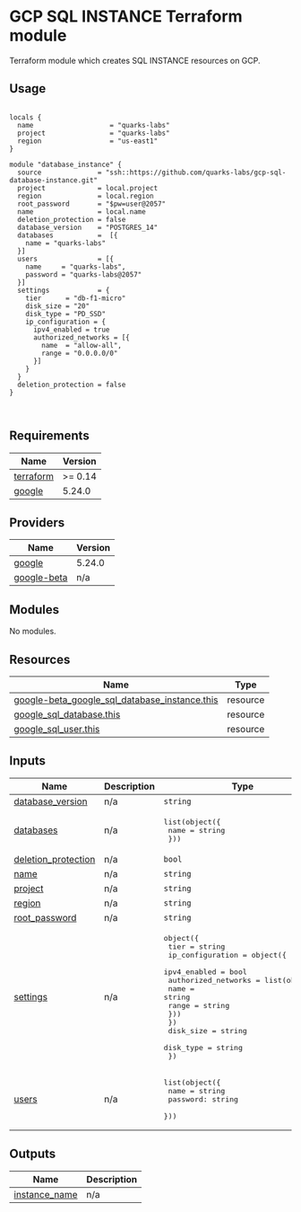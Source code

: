 # GCP SQL INSTANCE Terraform module

Terraform module which creates SQL INSTANCE resources on GCP.


## Usage

```hcl

locals {
  name                   = "quarks-labs"
  project                = "quarks-labs"
  region                 = "us-east1"
}

module "database_instance" {
  source              = "ssh::https://github.com/quarks-labs/gcp-sql-database-instance.git"
  project             = local.project
  region              = local.region
  root_password       = "$pw=user@2057"
  name                = local.name
  deletion_protection = false
  database_version    = "POSTGRES_14"
  databases           =  [{
    name = "quarks-labs"
  }]
  users               = [{
    name     = "quarks-labs",
    password = "quarks-labs@2057"
  }]
  settings            = {
    tier      = "db-f1-micro"
    disk_size = "20"
    disk_type = "PD_SSD"
    ip_configuration = {
      ipv4_enabled = true
      authorized_networks = [{
        name  = "allow-all",
        range = "0.0.0.0/0"
      }]
    }
  }
  deletion_protection = false
} 



```



<!-- BEGIN_TF_DOCS -->
## Requirements

| Name | Version |
|------|---------|
| <a name="requirement_terraform"></a> [terraform](#requirement\_terraform) | >= 0.14 |
| <a name="requirement_google"></a> [google](#requirement\_google) | 5.24.0 |

## Providers

| Name | Version |
|------|---------|
| <a name="provider_google"></a> [google](#provider\_google) | 5.24.0 |
| <a name="provider_google-beta"></a> [google-beta](#provider\_google-beta) | n/a |

## Modules

No modules.

## Resources

| Name | Type |
|------|------|
| [google-beta_google_sql_database_instance.this](https://registry.terraform.io/providers/hashicorp/google-beta/latest/docs/resources/google_sql_database_instance) | resource |
| [google_sql_database.this](https://registry.terraform.io/providers/hashicorp/google/5.24.0/docs/resources/sql_database) | resource |
| [google_sql_user.this](https://registry.terraform.io/providers/hashicorp/google/5.24.0/docs/resources/sql_user) | resource |

## Inputs

| Name | Description | Type | Default | Required |
|------|-------------|------|---------|:--------:|
| <a name="input_database_version"></a> [database\_version](#input\_database\_version) | n/a | `string` | n/a | yes |
| <a name="input_databases"></a> [databases](#input\_databases) | n/a | <pre>list(object({<br>    name = string<br>  }))</pre> | n/a | yes |
| <a name="input_deletion_protection"></a> [deletion\_protection](#input\_deletion\_protection) | n/a | `bool` | n/a | yes |
| <a name="input_name"></a> [name](#input\_name) | n/a | `string` | n/a | yes |
| <a name="input_project"></a> [project](#input\_project) | n/a | `string` | n/a | yes |
| <a name="input_region"></a> [region](#input\_region) | n/a | `string` | n/a | yes |
| <a name="input_root_password"></a> [root\_password](#input\_root\_password) | n/a | `string` | `""` | no |
| <a name="input_settings"></a> [settings](#input\_settings) | n/a | <pre>object({<br>    tier = string<br>    ip_configuration = object({<br>      ipv4_enabled = bool<br>      authorized_networks = list(object({<br>        name = string<br>        range = string<br>      }))<br>    })<br>    disk_size = string<br>    disk_type = string<br>  })</pre> | n/a | yes |
| <a name="input_users"></a> [users](#input\_users) | n/a | <pre>list(object({<br>    name = string<br>    password: string<br>  }))</pre> | n/a | yes |

## Outputs

| Name | Description |
|------|-------------|
| <a name="output_instance_name"></a> [instance\_name](#output\_instance\_name) | n/a |
<!-- END_TF_DOCS -->